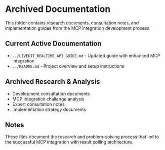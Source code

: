 # Archived Documentation

This folder contains research documents, consultation notes, and implementation guides from the MCP integration development process.

## Current Active Documentation
- `../LIVEKIT_REALTIME_API_GUIDE.md` - Updated guide with enhanced MCP integration
- `../README.md` - Project overview and setup instructions

## Archived Research & Analysis
- Development consultation documents
- MCP integration challenge analysis 
- Expert consultation notes
- Implementation strategy documents

## Notes
These files document the research and problem-solving process that led to the successful MCP integration with result polling architecture.